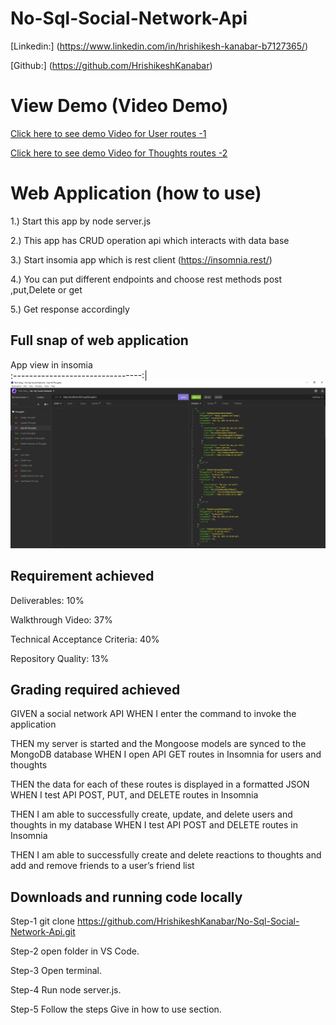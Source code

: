# No-Sql-Social-Network-Api

[Linkedin:] (https://www.linkedin.com/in/hrishikesh-kanabar-b7127365/)

[Github:] (https://github.com/HrishikeshKanabar)

# View Demo (Video Demo)

 [Click here to see demo Video for User routes -1](https://drive.google.com/file/d/1927Y0nKfvWq5vOcFoporBcAom_OWYVn4/view?usp=sharing)

 [Click here to see demo Video for Thoughts routes -2](https://drive.google.com/file/d/18zqczPEMVnvqgkUCY47PRT68s04HlPBC/view?usp=sharing)


# Web Application (how to use)

1.) Start this app by node server.js

2.) This app has CRUD operation api which interacts with data base

3.) Start insomia app which is rest client (https://insomnia.rest/)

4.) You can put different endpoints and choose rest methods post ,put,Delete or get

5.) Get response accordingly


## Full snap of web application

  
App view in insomia       
:--------------------------------:|
![App Start](https://github.com/HrishikeshKanabar/No-Sql-Social-Network-Api/blob/main/Assets/images/nosql.JPG)      


## Requirement achieved 

Deliverables: 10%

Walkthrough Video: 37%

Technical Acceptance Criteria: 40%

Repository Quality: 13%

## Grading required achieved

GIVEN a social network API
WHEN I enter the command to invoke the application

THEN my server is started and the Mongoose models are synced to the MongoDB database
WHEN I open API GET routes in Insomnia for users and thoughts

THEN the data for each of these routes is displayed in a formatted JSON
WHEN I test API POST, PUT, and DELETE routes in Insomnia

THEN I am able to successfully create, update, and delete users and thoughts in my database
WHEN I test API POST and DELETE routes in Insomnia

THEN I am able to successfully create and delete reactions to thoughts and add and remove friends to a user’s friend list

## Downloads and running code locally

Step-1 git clone https://github.com/HrishikeshKanabar/No-Sql-Social-Network-Api.git

Step-2 open folder in VS Code.

Step-3 Open terminal.

Step-4 Run node server.js.

Step-5 Follow the steps Give in how to use section.

